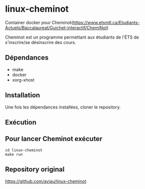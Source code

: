 # linux-cheminot
Container docker pour Cheminot(https://www.etsmtl.ca/Etudiants-Actuels/Baccalaureat/Guichet-interactif/ChemiNot)

Cheminot est un programme permettant aux étudiants de l'ÉTS de s'inscrire/se désinscrire des cours.

## Dépendances

- make
- docker
- xorg-xhost

## Installation

Une fois les dépendances installées, cloner le repository.

## Exécution

Pour lancer Cheminot exécuter
- 
```
cd linux-cheminot
make run
```

## Repository original

https://github.com/aviau/linux-cheminot
